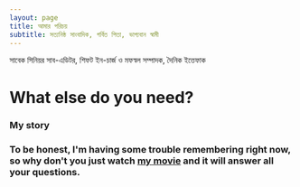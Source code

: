 ```yaml
---
layout: page
title: আমার পরিচয়
subtitle: সত্যনিষ্ঠ সাংবাদিক, গর্বিত পিতা, ভাগ্যবান স্বামী
---
```


সাবেক সিনিয়র সাব-এডিটর, শিফট ইন-চার্জ ও মফস্বল সম্পাদক, দৈনিক ইত্তেফাক

# What else do you need?

### My story

### To be honest, I'm having some trouble remembering right now, so why don't you just watch [my movie](https://en.wikipedia.org/wiki/The_Princess_Bride_%28film%29) and it will answer **all** your questions.
